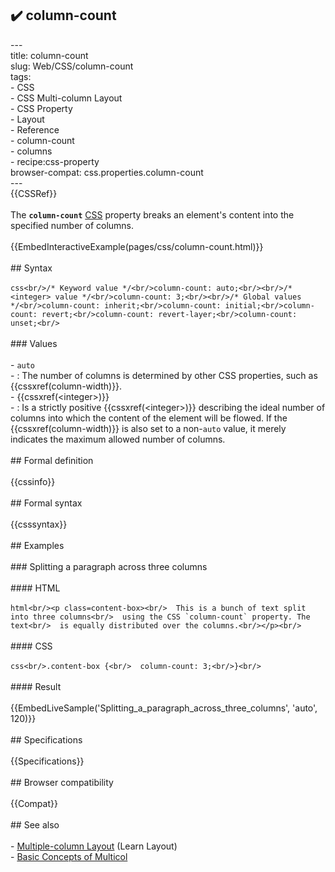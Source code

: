 ## ✔️ column-count 
 ---<br/>title: column-count<br/>slug: Web/CSS/column-count<br/>tags:<br/>  - CSS<br/>  - CSS Multi-column Layout<br/>  - CSS Property<br/>  - Layout<br/>  - Reference<br/>  - column-count<br/>  - columns<br/>  - recipe:css-property<br/>browser-compat: css.properties.column-count<br/>---<br/>{{CSSRef}}<br/><br/>The **`column-count`** [CSS](/en-US/docs/Web/CSS) property breaks an element's content into the specified number of columns.<br/><br/>{{EmbedInteractiveExample(pages/css/column-count.html)}}<br/><br/>## Syntax<br/><br/>```css<br/>/* Keyword value */<br/>column-count: auto;<br/><br/>/* <integer> value */<br/>column-count: 3;<br/><br/>/* Global values */<br/>column-count: inherit;<br/>column-count: initial;<br/>column-count: revert;<br/>column-count: revert-layer;<br/>column-count: unset;<br/>```<br/><br/>### Values<br/><br/>- `auto`<br/>  - : The number of columns is determined by other CSS properties, such as {{cssxref(column-width)}}.<br/>- {{cssxref(&lt;integer&gt;)}}<br/>  - : Is a strictly positive {{cssxref(&lt;integer&gt;)}} describing the ideal number of columns into which the content of the element will be flowed. If the {{cssxref(column-width)}} is also set to a non-`auto` value, it merely indicates the maximum allowed number of columns.<br/><br/>## Formal definition<br/><br/>{{cssinfo}}<br/><br/>## Formal syntax<br/><br/>{{csssyntax}}<br/><br/>## Examples<br/><br/>### Splitting a paragraph across three columns<br/><br/>#### HTML<br/><br/>```html<br/><p class=content-box><br/>  This is a bunch of text split into three columns<br/>  using the CSS `column-count` property. The text<br/>  is equally distributed over the columns.<br/></p><br/>```<br/><br/>#### CSS<br/><br/>```css<br/>.content-box {<br/>  column-count: 3;<br/>}<br/>```<br/><br/>#### Result<br/><br/>{{EmbedLiveSample('Splitting_a_paragraph_across_three_columns', 'auto', 120)}}<br/><br/>## Specifications<br/><br/>{{Specifications}}<br/><br/>## Browser compatibility<br/><br/>{{Compat}}<br/><br/>## See also<br/><br/>- [Multiple-column Layout](/en-US/docs/Learn/CSS/CSS_layout/Multiple-column_Layout) (Learn Layout)<br/>- [Basic Concepts of Multicol](/en-US/docs/Web/CSS/CSS_Columns/Basic_Concepts_of_Multicol)<br/>